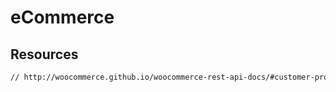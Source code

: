 # eCommerce

## Resources

```html
// http://woocommerce.github.io/woocommerce-rest-api-docs/#customer-properties
```
